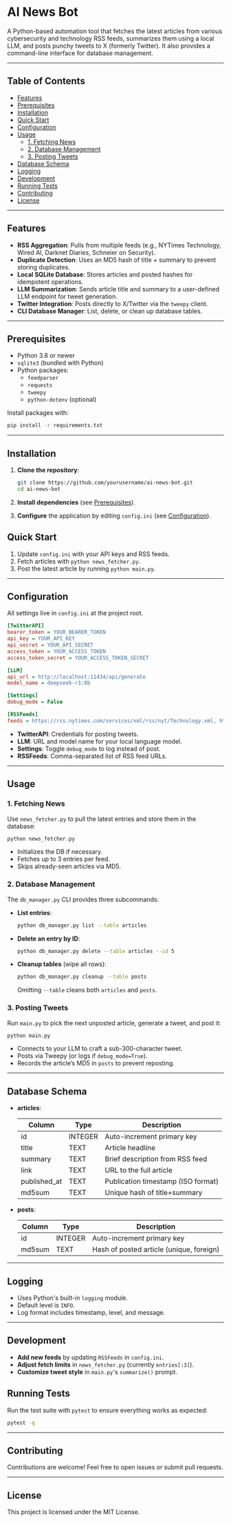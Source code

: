 # AI News Bot

A Python-based automation tool that fetches the latest articles from various cybersecurity and technology RSS feeds, summarizes them using a local LLM, and posts punchy tweets to X (formerly Twitter). It also provides a command-line interface for database management.

---

## Table of Contents

- [Features](#features)  
- [Prerequisites](#prerequisites)  
- [Installation](#installation)  
- [Quick Start](#quick-start)
- [Configuration](#configuration)  
- [Usage](#usage)  
  - [1. Fetching News](#1-fetching-news)  
  - [2. Database Management](#2-database-management)  
  - [3. Posting Tweets](#3-posting-tweets)  
- [Database Schema](#database-schema)  
- [Logging](#logging)  
- [Development](#development)  
- [Running Tests](#running-tests)
- [Contributing](#contributing)  
- [License](#license)  

---

## Features

- **RSS Aggregation**: Pulls from multiple feeds (e.g., NYTimes Technology, Wired AI, Darknet Diaries, Schneier on Security).  
- **Duplicate Detection**: Uses an MD5 hash of title + summary to prevent storing duplicates.  
- **Local SQLite Database**: Stores articles and posted hashes for idempotent operations.  
- **LLM Summarization**: Sends article title and summary to a user-defined LLM endpoint for tweet generation.  
- **Twitter Integration**: Posts directly to X/Twitter via the `tweepy` client.  
- **CLI Database Manager**: List, delete, or clean up database tables.  

---

## Prerequisites

- Python 3.8 or newer  
- `sqlite3` (bundled with Python)  
- Python packages:  
  - `feedparser`  
  - `requests`  
  - `tweepy`  
  - `python-dotenv` (optional)  

Install packages with:
```bash
pip install -r requirements.txt
```

---

## Installation

1. **Clone the repository**:

   ```bash
   git clone https://github.com/yourusername/ai-news-bot.git
   cd ai-news-bot
   ```
2. **Install dependencies** (see [Prerequisites](#prerequisites)).
3. **Configure** the application by editing `config.ini` (see [Configuration](#configuration)).

## Quick Start

1. Update `config.ini` with your API keys and RSS feeds.
2. Fetch articles with `python news_fetcher.py`.
3. Post the latest article by running `python main.py`.


---

## Configuration

All settings live in `config.ini` at the project root.

```ini
[TwitterAPI]
bearer_token = YOUR_BEARER_TOKEN
api_key = YOUR_API_KEY
api_secret = YOUR_API_SECRET
access_token = YOUR_ACCESS_TOKEN
access_token_secret = YOUR_ACCESS_TOKEN_SECRET

[LLM]
api_url = http://localhost:11434/api/generate
model_name = deepseek-r1:8b

[Settings]
debug_mode = False

[RSSFeeds]
feeds = https://rss.nytimes.com/services/xml/rss/nyt/Technology.xml, https://www.wired.com/feed/tag/ai/latest/rss, ...
```

* **TwitterAPI**: Credentials for posting tweets.
* **LLM**: URL and model name for your local language model.
* **Settings**: Toggle `debug_mode` to log instead of post.
* **RSSFeeds**: Comma-separated list of RSS feed URLs.

---

## Usage

### 1. Fetching News

Use `news_fetcher.py` to pull the latest entries and store them in the database:

```bash
python news_fetcher.py
```

* Initializes the DB if necessary.
* Fetches up to 3 entries per feed.
* Skips already-seen articles via MD5.

### 2. Database Management

The `db_manager.py` CLI provides three subcommands:

* **List entries**:

  ```bash
  python db_manager.py list --table articles
  ```
* **Delete an entry by ID**:

  ```bash
  python db_manager.py delete --table articles --id 5
  ```
* **Cleanup tables** (wipe all rows):

  ```bash
  python db_manager.py cleanup --table posts
  ```

  Omitting `--table` cleans both `articles` and `posts`.

### 3. Posting Tweets

Run `main.py` to pick the next unposted article, generate a tweet, and post it:

```bash
python main.py
```

* Connects to your LLM to craft a sub-300-character tweet.
* Posts via Tweepy (or logs if `debug_mode=True`).
* Records the article’s MD5 in `posts` to prevent reposting.

---

## Database Schema

* **articles**:

  | Column        | Type    | Description                        |
  | ------------- | ------- | ---------------------------------- |
  | id            | INTEGER | Auto-increment primary key         |
  | title         | TEXT    | Article headline                   |
  | summary       | TEXT    | Brief description from RSS feed    |
  | link          | TEXT    | URL to the full article            |
  | published\_at | TEXT    | Publication timestamp (ISO format) |
  | md5sum        | TEXT    | Unique hash of title+summary       |

* **posts**:

  | Column | Type    | Description                              |
  | ------ | ------- | ---------------------------------------- |
  | id     | INTEGER | Auto-increment primary key               |
  | md5sum | TEXT    | Hash of posted article (unique, foreign) |

---

## Logging

* Uses Python's built-in `logging` module.
* Default level is `INFO`.
* Log format includes timestamp, level, and message.

---

## Development

* **Add new feeds** by updating `RSSFeeds` in `config.ini`.
* **Adjust fetch limits** in `news_fetcher.py` (currently `entries[:3]`).
* **Customize tweet style** in `main.py`'s `summarize()` prompt.

## Running Tests

Run the test suite with `pytest` to ensure everything works as expected:

```bash
pytest -q
```

---

## Contributing

Contributions are welcome! Feel free to open issues or submit pull requests.

---

## License

This project is licensed under the MIT License.

